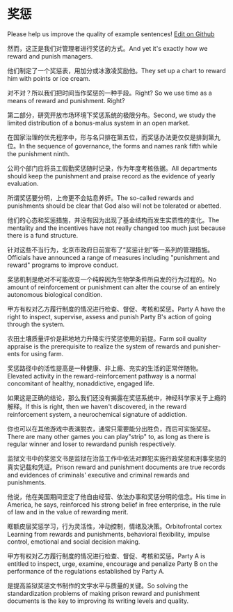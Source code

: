 # 奖惩

Please help us improve the quality of example sentences! [Edit on Github](https://github.com/jiyushe/jiyu-example-sentence-source/blob/main/chinese/jiangcheng.md)

<p><span class="chinese">然而，这正是我们对管理者进行奖惩的方式。</span><span class="english">And yet it's exactly how we reward and punish managers.</span></p>

<p><span class="chinese">他们制定了一个奖惩表，用加分或冰激凌奖励他。</span><span class="english">They set up a chart to reward him with points or ice cream.</span></p>

<p><span class="chinese">对不对？所以我们把时间当作奖惩的一种手段。</span><span class="english">Right? So we use time as a means of reward and punishment. Right?</span></p>

<p><span class="chinese">第二部分，研究开放市场环境下奖惩系统的极限分布。</span><span class="english">Second, we study the limited distribution of a bonus-malus system in an open market.</span></p>

<p><span class="chinese">在国家治理的优先程序中，形与名只排在第五位，而奖惩办法更仅仅是排到第九位。</span><span class="english">In the sequence of governance, the forms and names rank fifth while the punishment ninth.</span></p>

<p><span class="chinese">公司个部门应将员工假勤奖惩随时记录，作为年度考核依据。</span><span class="english">All departments should keep the punishment and praise record as the evidence of yearly evaluation.</span></p>

<p><span class="chinese">所谓奖惩要分明，上帝更不会姑息养奸。</span><span class="english">The so-called rewards and punishments should be clear that God also will not be tolerated or abetted.</span></p>

<p><span class="chinese">他们的心态和奖惩措施，并没有因为出现了基金结构而发生实质性的变化。</span><span class="english">The mentality and the incentives have not really changed too much just because there is a fund structure.</span></p>

<p><span class="chinese">针对这些不当行为，北京市政府日前宣布了“奖惩计划”等一系列的管理措施。</span><span class="english">Officials have announced a range of measures including "punishment and reward" programs to improve conduct.</span></p>

<p><span class="chinese">奖惩机制是绝对不可能改变一个纯粹因为生物学条件所自发的行为过程的。</span><span class="english">No amount of reinforcement or punishment can alter the course of an entirely autonomous biological condition.</span></p>

<p><span class="chinese">甲方有权对乙方履行制度的情况进行检查、督促、考核和奖惩。</span><span class="english">Party A have the right to inspect, supervise, assess and punish Party B's action of going through the system.</span></p>

<p><span class="chinese">农田土壤质量评价是耕地地力升降实行奖惩使用的前提。</span><span class="english">Farm soil quality appraise is the prerequisite to realize the system of rewards and punisher- ents for using farm.</span></p>

<p><span class="chinese">奖惩路径中的活性提高是一种健康、非上瘾、充实的生活的正常伴随物。</span><span class="english">Elevated activity in the reward-reinforcement pathway is a normal concomitant of healthy, nonaddictive, engaged life.</span></p>

<p><span class="chinese">如果这是正确的结论，那么我们还没有揭露在奖惩系统中，神经科学家关于上瘾的解释。</span><span class="english">If this is right, then we haven't discovered, in the reward reinforcement system, a neurochemical signature of addiction.</span></p>

<p><span class="chinese">你也可以在其他游戏中表演脱衣，通常只需要能分出胜负，而后可实施奖惩。</span><span class="english">There are many other games you can play"strip" to, as long as there is regular winner and loser to rewardand punish respectively.</span></p>

<p><span class="chinese">监狱文书中的奖惩文书是监狱在治监工作中依法对罪犯实施行政奖惩和刑事奖惩的真实记载和凭证。</span><span class="english">Prison reward and punishment documents are true records and evidences of criminals' executive and criminal rewards and punishments.</span></p>

<p><span class="chinese">他说，他在美国期间坚定了他自由经营、依法办事和奖惩分明的信念。</span><span class="english">His time in America, he says, reinforced his strong belief in free enterprise, in the rule of law and in the value of rewarding merit.</span></p>

<p><span class="chinese">眶额皮层奖惩学习，行为灵活性，冲动控制，情绪及决策。</span><span class="english">Orbitofrontal cortex Learning from rewards and punishments, behavioral flexibility, impulse control, emotional and social decision making.</span></p>

<p><span class="chinese">甲方有权对乙方履行制度的情况进行检查、督促、考核和奖惩。</span><span class="english">Party A is entitled to inspect, urge, examine, encourage and penalize Party B on the performance of the regulations established by Party A.</span></p>

<p><span class="chinese">是提高监狱奖惩文书制作的文字水平与质量的关键。</span><span class="english">So solving the standardization problems of making prison reward and punishment documents is the key to improving its writing levels and quality.</span></p>

